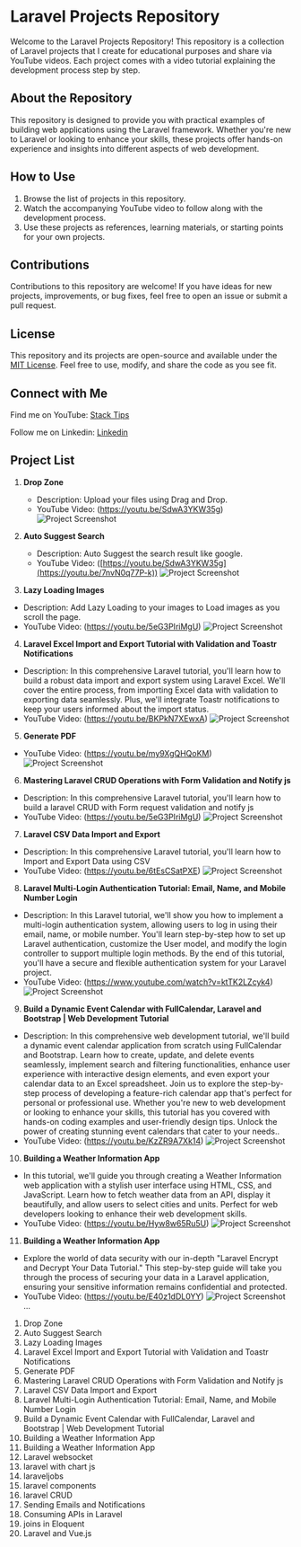 # Laravel Projects Repository

Welcome to the Laravel Projects Repository! This repository is a collection of Laravel projects that I create for educational purposes and share via YouTube videos. Each project comes with a video tutorial explaining the development process step by step.

## About the Repository

This repository is designed to provide you with practical examples of building web applications using the Laravel framework. Whether you're new to Laravel or looking to enhance your skills, these projects offer hands-on experience and insights into different aspects of web development.

## How to Use

1. Browse the list of projects in this repository.
2. Watch the accompanying YouTube video to follow along with the development process.
3. Use these projects as references, learning materials, or starting points for your own projects.

## Contributions

Contributions to this repository are welcome! If you have ideas for new projects, improvements, or bug fixes, feel free to open an issue or submit a pull request.

## License

This repository and its projects are open-source and available under the [MIT License](LICENSE). Feel free to use, modify, and share the code as you see fit.

## Connect with Me

Find me on YouTube: [Stack Tips](https://www.youtube.com/@OfficialStackTips/videos)

Follow me on Linkedin: [Linkedin](https://www.linkedin.com/in/edris-raufi-93416a4a/)

## Project List

1. **Drop Zone**
   - Description: Upload your files using Drag and Drop.
   - YouTube Video: (https://youtu.be/SdwA3YKW35g)
   ![Project Screenshot](./images/Drag_drop.png)

2. **Auto Suggest Search**
   - Description: Auto Suggest the search result like google.
   - YouTube Video: ([https://youtu.be/SdwA3YKW35g](https://youtu.be/7nvN0q77P-k))
   ![Project Screenshot](./images/AutoSuggestSearch.png)

3. **Lazy Loading Images**
- Description: Add Lazy Loading to your images to Load images as you scroll the page.
- YouTube Video: (https://youtu.be/5eG3PIriMgU)
![Project Screenshot](./images/LazyLoad.png)

4. **Laravel Excel Import and Export Tutorial with Validation and Toastr Notifications**
- Description: In this comprehensive Laravel tutorial, you'll learn how to build a robust data import and export system using Laravel Excel. We'll cover the entire process, from importing Excel data with validation to exporting data seamlessly. Plus, we'll integrate Toastr notifications to keep your users informed about the import status.
- YouTube Video: (https://youtu.be/BKPkN7XEwxA)
![Project Screenshot](./images/LaravelExcelImportandExport.png)

5. **Generate PDF**
- YouTube Video: (https://youtu.be/my9XgQHQoKM)
![Project Screenshot](./images/generate_pdf.png)

6. **Mastering Laravel CRUD Operations with Form Validation and Notify js**
- Description: In this comprehensive Laravel tutorial, you'll learn how to build a laravel CRUD with Form request validation and notify js
- YouTube Video: (https://youtu.be/5eG3PIriMgU)
![Project Screenshot](./images/crud.png)

7. **Laravel CSV Data Import and Export**
- Description: In this comprehensive Laravel tutorial, you'll learn how to Import and Export Data using CSV
- YouTube Video: (https://youtu.be/6tEsCSatPXE)
![Project Screenshot](./images/csv.png)

8. **Laravel Multi-Login Authentication Tutorial: Email, Name, and Mobile Number Login**
- Description: In this Laravel tutorial, we'll show you how to implement a multi-login authentication system, allowing users to log in using their email, name, or mobile number. You'll learn step-by-step how to set up Laravel authentication, customize the User model, and modify the login controller to support multiple login methods. By the end of this tutorial, you'll have a secure and flexible authentication system for your Laravel project.
- YouTube Video: (https://www.youtube.com/watch?v=ktTK2LZcyk4)
![Project Screenshot](./images/login.png)

9. **Build a Dynamic Event Calendar with FullCalendar, Laravel and Bootstrap | Web Development Tutorial**
- Description: In this comprehensive web development tutorial, we'll build a dynamic event calendar application from scratch using FullCalendar and Bootstrap. Learn how to create, update, and delete events seamlessly, implement search and filtering functionalities, enhance user experience with interactive design elements, and even export your calendar data to an Excel spreadsheet. Join us to explore the step-by-step process of developing a feature-rich calendar app that's perfect for personal or professional use. Whether you're new to web development or looking to enhance your skills, this tutorial has you covered with hands-on coding examples and user-friendly design tips. Unlock the power of creating stunning event calendars that cater to your needs..
- YouTube Video: (https://youtu.be/KzZR9A7Xk14)
![Project Screenshot](./images/fullcalender.png)

10. **Building a Weather Information App**
- In this tutorial, we'll guide you through creating a Weather Information web application with a stylish user interface using HTML, CSS, and JavaScript. Learn how to fetch weather data from an API, display it beautifully, and allow users to select cities and units. Perfect for web developers looking to enhance their web development skills.
- YouTube Video: (https://youtu.be/Hyw8w65Ru5U)
![Project Screenshot](./images/weather.png)

11. **Building a Weather Information App**
- Explore the world of data security with our in-depth "Laravel Encrypt and Decrypt Your Data Tutorial." This step-by-step guide will take you through the process of securing your data in a Laravel application, ensuring your sensitive information remains confidential and protected.
- YouTube Video: (https://youtu.be/E40z1dDL0YY)
![Project Screenshot](./images/encdec.png)
...
1. Drop Zone
2. Auto Suggest Search
3. Lazy Loading Images
4. Laravel Excel Import and Export Tutorial with Validation and Toastr Notifications
5. Generate PDF
6. Mastering Laravel CRUD Operations with Form Validation and Notify js
7. Laravel CSV Data Import and Export
8. Laravel Multi-Login Authentication Tutorial: Email, Name, and Mobile Number Login
9. Build a Dynamic Event Calendar with FullCalendar, Laravel and Bootstrap | Web Development Tutorial
10. Building a Weather Information App
11. Building a Weather Information App
12. Laravel websocket
13. laravel with chart js
14. laraveljobs
15. laravel components
16. laravel CRUD
17. Sending Emails and Notifications
18. Consuming APIs in Laravel
19. joins in Eloquent
20. Laravel and Vue.js
